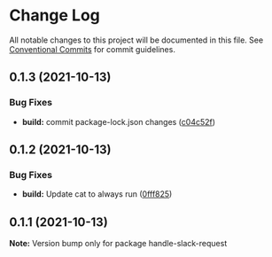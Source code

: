# Change Log

All notable changes to this project will be documented in this file.
See [Conventional Commits](https://conventionalcommits.org) for commit guidelines.

## 0.1.3 (2021-10-13)


### Bug Fixes

* **build:** commit package-lock.json changes ([c04c52f](https://github.com/Pigalito/aws-slack-app/commit/c04c52f2d3b31bfb7b5c30338ad69057eb5c42e6))





## 0.1.2 (2021-10-13)


### Bug Fixes

* **build:** Update cat to always run ([0fff825](https://github.com/Pigalito/aws-slack-app/commit/0fff825fa15275f26485c624fd456b1a4b66c54f))





## 0.1.1 (2021-10-13)

**Note:** Version bump only for package handle-slack-request
